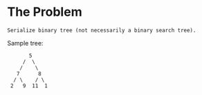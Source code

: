 
# The Problem

```
Serialize binary tree (not necessarily a binary search tree).
```

Sample tree:

```
       5
     /  \
    /    \
   7      8
  / \    / \
 2   9  11  1
```
